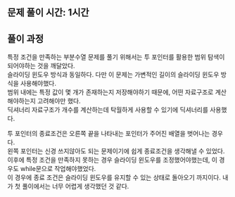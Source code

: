 ## 문제 풀이 시간: 1시간

## 풀이 과정

특정 조건을 만족하는 부분수열 문제를 풀기 위해서는 투 포인터를 활용한 범위 탐색이 되어야하는 것을 깨달았다.  
슬라이딩 윈도우 방식과 동일하다. 다만 이 문제는 가변적인 길이의 슬라이딩 윈도우 방식을 사용해야했다.  
범위 내에는 특정 값이 몇 개가 존재하는지 저장해야하기 때문에, 어떤 자료구조로 계산해야하는지 고려해야만 했다.  
딕셔너리 자료구조가 개수를 계산하는데 탁월하게 사용할 수 있기에 딕셔너리를 사용했다.

투 포인터의 종료조건은 오른쪽 끝을 나타내는 포인터가 주어진 배열을 벗어나는 경우다.  
왼쪽 포인터는 신경 쓰지않아도 되는 문제이기에 쉽게 종료조건을 생각해낼 수 있었다.  
이후에 특정 조건을 만족하지 못하는 경우 슬라이딩 윈도우를 조정했어야했는데, 이 경우도 while문으로 작업해야했었다.  
이 경우에 종료 조건은 슬라이딩 윈도우를 유지할 수 있는 상태로 돌아오기 까지이다. 내가 첫 풀이에서는 너무 어렵게 생각했던 것 같다.
